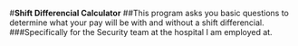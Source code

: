 #**Shift Differencial Calculator**
##This program asks you basic questions to determine what your pay will be with and without a shift differencial. 
###Specifically for the Security team at the hospital I am employed at.

